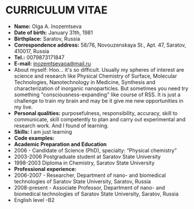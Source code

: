 # CURRICULUM VITAE
* **Name:** Olga A. Inozemtseva
*  **Date of birth:** January 31th, 1981
* **Birthplace:** Saratov, Russia
* **Correspondence address:**  58/76, Novouzenskaya St., Apt. 47, Saratov, 410017, Russia
* **Tel.:** 0079873171847
* **E-mail:** inozemtsevaoa@mail.ru
* About myself: Hoo... it's so difficult. Usually  my spheres of interest are science and research like Physical Chemistry of Surface,
Molecular Technologies, Nanotechnology in Medicine, Synthesis and characterization of inorganic nanoparticles. But sometimes you need try something "consciousness-expanding"
like course of RSS. It is just a challenge to train my brain and may be it give me new opportunities in my live.
* **Personal qualities:** purposefulness, responsibility, accuracy, skill to communicate, skill competently to plan and carry out experimental and research work. And I found of learning.
* **Skills:** I am just learning
* **Code examples:**
* **Academic Preparation and Education**
* 2006 - Candidate of Science (PhD), specialty: “Physical chemistry”
* 2003-2006 Postgraduate student at Saratov State University
* 1998-2003 Diploma in Chemistry, Saratov State University
* **Professional experience:**
* 2006-2007 - Researcher, Department of nano- and biomedical technologies of Saratov State University, Saratov, Russia
* 2008-present - Associate Professor, Department of nano- and biomedical technologies of Saratov State University, Saratov, Russia
* English level -B2
